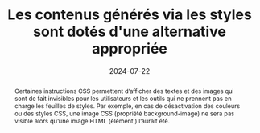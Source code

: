 ---
title: Les contenus générés via les styles sont dotés d'une alternative appropriée
abstract: Certaines instructions CSS permettent d’afficher des textes et des images qui sont de fait invisibles pour les utilisateurs et les outils qui ne prennent pas en charge les feuilles de styles. Par exemple, en cas de désactivation des couleurs ou des styles CSS, une image CSS (propriété background-image) ne sera pas visible alors qu’une image HTML (élément <img>) l’aurait été.
categories: ["Présentation"]
agrege: O4183-E063
opquast: '4 183'
indiceebook: '63'
description: "Règle n° 063"
before: "062"
weight: "063"
after: "064"
actif: '1'
layout: rules
date: 2024-07-22
tags: ["accessibilité", ""]
objectif: ["Permettre aux utilisateurs placés dans des contextes où les styles ne sont pas restitués (navigateur texte, lecteur d'écran, navigateur avec styles désactivés) d’accéder à l’information présente sous forme de contenus générés en CSS (images d’arrière-plan notamment). ", "Améliorer l’accessibilité des contenus aux lectrices et lecteurs handicapées."]
Meo: ["Fournir un contenu masqué à l’affichage via CSS&nbsp;: <ul>
<li>pour chaque information portée par les propriétés CSS background-image ou content ;</li>
<li>pour chaque information affichée via un pseudo-élément CSS&nbsp;:before ou&nbsp;:after ;</li>
<li>et plus généralement, pour chaque information absente par ailleurs de la page et dont la restitution dépend du support des styles.</li></ul>
"]
Controle: ["Le contrôle se fait au moment de la conception du livre numérique en faisant particulièrement attention à l’utilisation des pseudo-éléments CSS&nbsp;:before ou&nbsp;:after et des CSS background-image. On comparera visuellement l’affichage normal de la page concernée avec son rendu après désactivation des images d’arrière-plan. On comparera l’affichage avec et sans images d’arrière-plan."
]
epubcheck: 
ace: true
humancheck: true
ReadiumGoToolkit: 
Source: ["Opquast"]
Referentiel:  ["[Web Content Accessibility Guidelines (WCAG) 1.1.1 Non-text Content (Level A)](https://www.w3.org/TR/WCAG22/#non-text-content)"]
steps: ["Conception", "Fabrication", "Développement"]
---